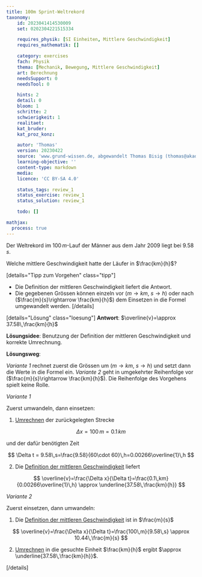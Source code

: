 ```yaml
---
title: 100m Sprint-Weltrekord
taxonomy:
	id: 2023041414530009
	set: 0202304221515334

	requires_physik: [SI Einheiten, Mittlere Geschwindigkeit]
	requires_mathematik: []

	category: exercises
	fach: Physik
	thema: [Mechanik, Bewegung, Mittlere Geschwindigkeit]
	art: Berechnung
	needsSupport: 0
	needsTool: 0

	hints: 2
	detail: 0
	bloom: 1
	schritte: 2
	schwierigkeit: 1
	realitaet: 
	kat_bruder:
	kat_proz_konz: 

	autor: 'Thomas'
	version: 20230422
	source: 'www.grund-wissen.de, abgewandelt Thomas Bisig (thomas@akademix.ch)'
	learning-objective: ''
	content-type: markdown
	media:
	licence: 'CC BY-SA 4.0'

	status_tags: review_1
	status_exercise: review_1
	status_solution: review_1

	todo: []

mathjax:
  process: true
---
```

Der Weltrekord im $100\,m$-Lauf der Männer aus dem Jahr 2009 liegt bei $9.58\,s$.

Welche mittlere Geschwindigkeit hatte der Läufer in $\frac{km}{h}$?


[details="Tipp zum Vorgehen" class="tipp"]
- Die Definition der mittleren Geschwindigkeit liefert die Antwort.
- Die gegebenen Grössen können einzeln vor ($m\rightarrow km$, $s\rightarrow h$) oder nach ($\frac{m}{s}\rightarrow \frac{km}{h}$) dem Einsetzen in die Formel umgewandelt werden.
[/details]

[details="Lösung" class="loesung"]
**Antwort**: $\overline{v}=\approx 37.58\,\frac{km}{h}$

**Lösungsidee**: Benutzung der Definition der mittleren Geschwindigkeit und korrekte Umrechnung.

**Lösungsweg**:

_Variante 1_ rechnet zuerst die Grössen um ($m\rightarrow km$, $s\rightarrow h$) und setzt dann die Werte in die Formel ein. _Variante 2_ geht in umgekehrter Reihenfolge vor ($\frac{m}{s}\rightarrow \frac{km}{h}$). Die Reihenfolge des Vorgehens spielt keine Rolle.

_Variante 1_

Zuerst umwandeln, dann einsetzen:

1. [Umrechnen](/konzepte/konzept-1) der zurückgelegten Strecke

$$
\Delta x = 100\,m=0.1\,km
$$ 

und der dafür benötigten Zeit

$$
\Delta t = 9.58\,s=\frac{9.58}{60\cdot 60}\,h=0.00266\overline{1}\,h
$$

2. Die [Definition der mittleren Geschwindigkeit](/konzepte/konzept-1) liefert

$$
\overline{v}=\frac{\Delta x}{\Delta t}=\frac{0.1\,km}{0.00266\overline{1}\,h} \approx \underline{37.58\,\frac{km}{h}}
$$

_Variante 2_

Zuerst einsetzen, dann umwandeln:

1. Die [Definition der mittleren Geschwindigkeit](/konzepte/konzept-1) ist in $\frac{m}{s}$

$$
\overline{v}=\frac{\Delta x}{\Delta t}=\frac{100\,m}{9.58\,s} \approx 10.44\,\frac{m}{s}
$$

2. [Umrechnen](/konzepte/konzept-1) in die gesuchte Einheit $\frac{km}{h}$ ergibt $\approx \underline{37.58\,\frac{km}{h}}$.

[/details]